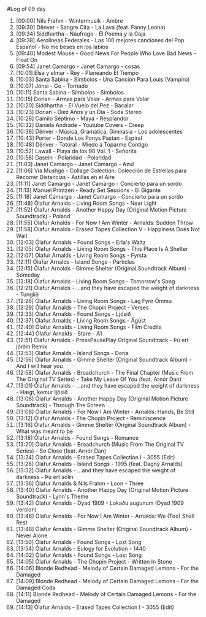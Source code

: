 #Log of 09 day

1. [00:00] Nils Frahm - Wintermusik - Ambre
1. [09:30] Dënver - Sangre Cita - La Lava (feat. Fanny Leona)
1. [09:34] Siddhartha - Náufrago - El Poema y la Caja
1. [09:38] Aerolíneas Federales - Las 100 mejores canciones del Pop Español - No me beses en los labios
1. [09:40] Modest Mouse - Good News For People Who Love Bad News - Float On
1. [09:54] Janet Camargo - Janet Camargo - cosas
1. [10:01] Elsa y elmar - Rey - Planeando El Tiempo
1. [10:03] Santa Sabina - Símbolos - Una Canción Para Louis (Vampiro)
1. [10:07] Jónsi - Go - Tornado
1. [10:11] Santa Sabina - Símbolos - Símbolos
1. [10:15] Dorian - Armas para Volar - Armas para Volar
1. [10:20] Siddhartha - El Vuelo del Pez - Bacalar
1. [10:23] Dorian - Diez Años y un Día - Soda Stereo
1. [10:28] Camilo Séptimo - Maya - Resplandor
1. [10:32] Daniela Andrade - Youtube Covers - Creep
1. [10:36] Dënver - Música, Gramática, Gimnasia - Los adolescentes
1. [10:43] Porter - Donde Los Ponys Pastan - Espiral
1. [10:48] Dënver - Totoral - Miedo a Toparme Contigo
1. [10:52] Lawall - Playa de los 90 Vol. 1 - Señorita
1. [10:58] Dasein - Polaridad - Polaridad
1. [11:03] Janet Camargo - Janet Camargo - Azul
1. [11:06] Vía Mushgó - Collage Colection: Colección de Estrellas para Recorrer Distancias - Astillas en el Aire
1. [11:11] Janet Camargo - Janet Camargo - Concierto para un sordo
1. [11:13] Manuel Printzen - Ready Set Sessions - El Gigante
1. [11:18] Janet Camargo - Janet Camargo - Concierto para un sordo
1. [11:48] Ólafur Arnalds - Living Room Songs - Near Light
1. [11:52] Ólafur Arnalds - Another Happy Day (Original Motion Picture Soundtrack) - Poland
1. [11:55] Ólafur Arnalds - For Now I Am Winter - Arnalds: Sudden Throw
1. [11:58] Ólafur Arnalds - Erased Tapes Collection V - Happiness Does Not Wait
1. [12:03] Ólafur Arnalds - Found Songs - Erla's Waltz
1. [12:05] Ólafur Arnalds - Living Room Songs - This Place Is A Shelter
1. [12:07] Ólafur Arnalds - Living Room Songs - Fyrsta
1. [12:11] Ólafur Arnalds - Island Songs - Particles
1. [12:15] Ólafur Arnalds - Gimme Shelter (Original Soundtrack Album) - Someday
1. [12:18] Ólafur Arnalds - Living Room Songs - Tomorrow's Song
1. [12:21] Ólafur Arnalds - ...and they have escaped the weight of darkness - Tunglið
1. [12:26] Ólafur Arnalds - Living Room Songs - Lag Fyrir Ömmu
1. [12:29] Ólafur Arnalds - The Chopin Project - Verses
1. [12:33] Ólafur Arnalds - Found Songs - Ljósið
1. [12:37] Ólafur Arnalds - Living Room Songs - Ágúst
1. [12:40] Ólafur Arnalds - Living Room Songs - Film Credits
1. [12:44] Ólafur Arnalds - Stare - A1
1. [12:51] Ólafur Arnalds - PressPausePlay Original Soundtrack - Þú ert jörðin Remix
1. [12:53] Ólafur Arnalds - Island Songs - Doria
1. [12:56] Ólafur Arnalds - Gimme Shelter (Original Soundtrack Album) - And I will hear you
1. [12:58] Ólafur Arnalds - Broadchurch - The Final Chapter (Music From The Original TV Series) - Take My Leave Of You (feat. Arnór Dan)
1. [13:01] Ólafur Arnalds - ...and they have escaped the weight of darkness - Hægt, kemur ljósið
1. [13:06] Ólafur Arnalds - Another Happy Day (Original Motion Picture Soundtrack) - Through The Screen
1. [13:08] Ólafur Arnalds - For Now I Am Winter - Arnalds: Hands, Be Still
1. [13:12] Ólafur Arnalds - The Chopin Project - Reminiscence
1. [13:16] Ólafur Arnalds - Gimme Shelter (Original Soundtrack Album) - What was meant to be
1. [13:18] Ólafur Arnalds - Found Songs - Romance
1. [13:20] Ólafur Arnalds - Broadchurch (Music From The Original TV Series) - So Close (feat. Arnór Dan)
1. [13:24] Ólafur Arnalds - Erased Tapes Collection I - 3055 (Edit)
1. [13:28] Ólafur Arnalds - Island Songs - 1995 (feat. Dagný Arnalds)
1. [13:32] Ólafur Arnalds - ...and they have escaped the weight of darkness - Þú ert sólin
1. [13:36] Ólafur Arnalds & Nils Frahm - Loon - Three
1. [13:40] Ólafur Arnalds - Another Happy Day (Original Motion Picture Soundtrack) - Lynn's Theme
1. [13:42] Ólafur Arnalds - Dyad 1909 - Lokaðu augunum (Dyad 1909 version)
1. [13:46] Ólafur Arnalds - For Now I Am Winter - Arnalds: We (Too) Shall Rest
1. [13:48] Ólafur Arnalds - Gimme Shelter (Original Soundtrack Album) - Never Alone
1. [13:50] Ólafur Arnalds - Found Songs - Lost Song
1. [13:54] Ólafur Arnalds - Eulogy for Evolution - 1440
1. [14:02] Ólafur Arnalds - Found Songs - Lost Song
1. [14:05] Ólafur Arnalds - The Chopin Project - Written In Stone
1. [14:06] Blonde Redhead - Melody of Certain Damaged Lemons - For the Damaged
1. [14:09] Blonde Redhead - Melody of Certain Damaged Lemons - For the Damaged Coda
1. [14:11] Blonde Redhead - Melody of Certain Damaged Lemons - For the Damaged
1. [14:13] Ólafur Arnalds - Erased Tapes Collection I - 3055 (Edit)
